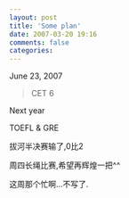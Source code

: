 ```yaml
---
layout: post
title: 'Some plan'
date: 2007-03-20 19:16
comments: false
categories: 
---
```

    

June 23, 2007

> 
> 
> CET 6

Next year

TOEFL & GRE

拔河半决赛输了,0比2

周四长绳比赛,希望再辉煌一把^^

这周那个忙啊...不写了.
